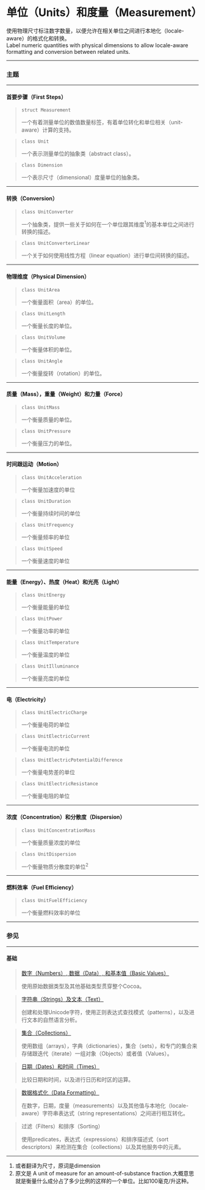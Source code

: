 # 单位（Units）和度量（Measurement）

使用物理尺寸标注数字数量，以便允许在相关单位之间进行本地化（locale-aware）的格式化和转换。  
Label numeric quantities with physical dimensions to allow locale-aware formatting and conversion between related units.

---

### 主题

---

#### 首要步骤（First Steps）

> ```
> struct Measurement
> ```
> 一个有着测量单位的数值数量标签，有着单位转化和单位相关（unit-aware）计算的支持。

> ```
> class Unit
> ```
> 一个表示测量单位的抽象类（abstract class）。

> ```
> class Dimension
> ```
> 一个表示尺寸（dimensional）度量单位的抽象类。

---

#### 转换（Conversion）

> ```
> class UnitConverter
> ```
> 一个抽象类，提供一些关于如何在一个单位跟其维度<sup>1</sup>的基本单位之间进行转换的描述。

> ```
> class UnitConverterLinear
> ```
> 一个关于如何使用线性方程（linear equation）进行单位间转换的描述。

---

#### 物理维度（Physical Dimension）

> ```
> class UnitArea
> ```
> 一个衡量面积（area）的单位。

> ```
> class UnitLength
> ```
> 一个衡量长度的单位。

> ```
> class UnitVolume
> ```
> 一个衡量体积的单位。

> ```
> class UnitAngle
> ```
> 一个衡量旋转（rotation）的单位。

---

#### 质量（Mass），重量（Weight）和力量（Force）

> ```
> class UnitMass
> ```
> 一个衡量质量的单位。

> ```
> class UnitPressure
> ```
> 一个衡量压力的单位。

---

#### 时间跟运动（Motion）

> ```
> class UnitAcceleration
> ```
> 一个衡量加速度的单位

> ```
> class UnitDuration
> ```
> 一个衡量持续时间的单位

> ```
> class UnitFrequency
> ```
> 一个衡量频率的单位

> ```
> class UnitSpeed
> ```
> 一个衡量速度的单位

---

#### 能量（Energy）、热度（Heat）和光亮（Light）

> ```
> class UnitEnergy
> ```
> 一个衡量能量的单位

> ```
> class UnitPower
> ```
> 一个衡量功率的单位

> ```
> class UnitTemperature
> ```
> 一个衡量温度的单位

> ```
> class UnitIlluminance
> ```
> 一个衡量亮度的单位

---

#### 电（Electricity）

> ```
> class UnitElectricCharge
> ```
> 一个衡量电荷的单位

> ```
> class UnitElectricCurrent
> ```
> 一个衡量电流的单位

> ```
> class UnitElectricPotentialDifference
> ```
> 一个衡量电势差的单位

> ```
> class UnitElectricResistance
> ```
> 一个衡量电阻的单位

---

#### 浓度（Concentration）和分散度（Dispersion）

> ```
> class UnitConcentrationMass
> ```
> 一个衡量质量浓度的单位

> ```
> class UnitDispersion
> ```
> 一个衡量物质分散度的单位<sup>2</sup>

---

#### 燃料效率（Fuel Efficiency）

> ```
> class UnitFuelEfficiency
> ```
> 一个衡量燃料效率的单位

---

### 参见

---

#### 基础

> [数字（Numbers）, 数据（Data）, 和基本值（Basic Values）](/foundation/numbers_data_and_basic_values.md)
>
> 使用原始数据类型及其他基础类型贯穿整个Cocoa。

> [字符串（Strings）及文本（Text）](/foundation/strings_and_text.md)
>
> 创建和处理Unicode字符，使用正则表达式查找模式（patterns），以及进行文本的自然语言分析。

> [集合（Collections）](/foundation/collections.md)
>
> 使用数组（arrays），字典（dictionaries），集合（sets），和专门的集合来存储跟迭代（iterate）一组对象（Objects）或者值（Values）。

> [日期（Dates）和时间（Times）](/foundation/dates_and_times.md)
>
> 比较日期和时间，以及进行日历和时区的运算。

> [数据格式化（Data Formatting）](/foundation/data_formatting.md)
>
> 在数字，日期，度量（measurements）以及其他值与本地化（locale-aware）字符串表达式（string representations）之间进行相互转化。

> 过滤（Filters）和排序（Sorting）
>
> 使用predicates，表达式（expressions）和排序描述式（sort descriptors）来检测在集合（collections）以及其他服务中的元素。

---

1. 或者翻译为尺寸，原词是dimension
2. 原文是 A unit of measure for an amount-of-substance fraction.大概意思就是衡量什么成分占了多少比例的这样的一个单位。比如100毫克/升这种。
